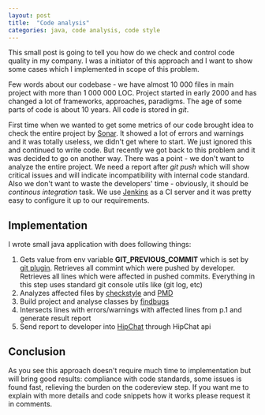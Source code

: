 ```yaml
---
layout: post
title:  "Code analysis"
categories: java, code analysis, code style
---
```

This small post is going to tell you how do we check and control code quality in my company. I was a initiator of this approach and I want to show some cases which I implemented in scope of this problem.

Few words about our codebase - we have almost 10 000 files in main project with more than 1 000 000 LOC. Project started in early 2000 and has changed a lot of frameworks, approaches, paradigms. The age of some parts of code is about 10 years. All code is stored in *git*.

First time when we wanted to get some metrics of our code brought idea to check the entire project by [Sonar][1]. It showed a lot of errors and warnings and it was totally useless, we didn't get where to start. We just ignored this and continued to write code. But recently we got back to this problem and it was decided to go on another way. There was a point - we don't want to analyze the entire project. We need a report after *git push* which will show critical issues and will indicate incompatibility with internal code standard. Also we don't want to waste the developers' time - obviously, it should be *continous integration* task. We use [Jenkins][2] as a CI server and it was pretty easy to configure it up to our requirements. 

## Implementation

I wrote small java application with does following things:

1. Gets value from env variable **GIT_PREVIOUS_COMMIT** which is set by [git plugin][3]. Retrieves all commint which were pushed by developer. Retrieves all lines which were affected in pushed commits. Everything in this step uses standard git console utils like (git log, etc) 
2. Analyzes affected files by [checkstyle][4] and [PMD][5]
3. Build project and analyse classes by [findbugs][6]
4. Intersects lines with errors/warnings with affected lines from p.1 and generate result report
5. Send report to developer into [HipChat][7] through HipChat api

## Conclusion
As you see this approach doesn't require much time to implementation but will bring good results: compliance with code standards, some issues is found fast, relieving the burden on the codereview step. 
If you want me to explain with more details and code snippets how it works please request it in comments.

[1]: http://www.sonarsource.com/
[2]: http://jenkins-ci.org/
[3]: https://wiki.jenkins-ci.org/display/JENKINS/Git+Plugin
[4]: http://checkstyle.sourceforge.net/
[5]: http://pmd.sourceforge.net/
[6]: http://findbugs.sourceforge.net/
[7]: https://www.hipchat.com